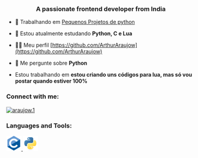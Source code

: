 <h3 align="center">A passionate frontend developer from India</h3>

- 🔭 Trabalhando em [Pequenos Projetos de python](https://github.com/ArthurAraujow/PythonProjects)

- 🌱 Estou atualmente estudando **Python, C e Lua**

- 👨‍💻 Meu perfil [https://github.com/ArthurAraujow](https://github.com/ArthurAraujow)

- 💬 Me pergunte sobre **Python**

- Estou trabalhando em **estou criando uns códigos para lua, mas só vou postar quando estiver 100%**

<h3 align="left">Connect with me:</h3>
<p align="left">
<a href="https://instagram.com/araujow.1" target="blank"><img align="center" src="https://raw.githubusercontent.com/rahuldkjain/github-profile-readme-generator/master/src/images/icons/Social/instagram.svg" alt="araujow.1" height="30" width="40" /></a>
</p>

<h3 align="left">Languages and Tools:</h3>
<p align="left"> <a href="https://www.cprogramming.com/" target="_blank" rel="noreferrer"> <img src="https://raw.githubusercontent.com/devicons/devicon/master/icons/c/c-original.svg" alt="c" width="40" height="40"/> </a> <a href="https://www.python.org" target="_blank" rel="noreferrer"> <img src="https://raw.githubusercontent.com/devicons/devicon/master/icons/python/python-original.svg" alt="python" width="40" height="40"/> </a> </p>
